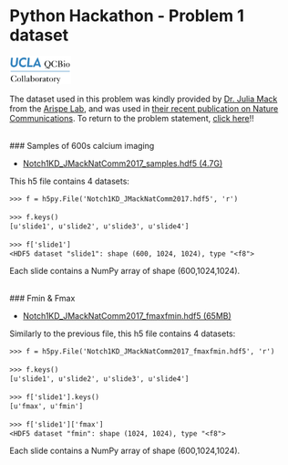 # Python Hackathon - Problem 1 dataset

<img src="../qcbCollaboratory_logo.png" height="50"/>

The dataset used in this problem was kindly provided by [Dr. Julia Mack](https://www.linkedin.com/in/julia-mack-0790a52/) from the [Arispe Lab](https://arispelab.mcdb.ucla.edu/), and was used in [their recent publication on Nature Communications](https://www.nature.com/articles/s41467-017-01741-8). To return to the problem statement, [click here](./Readme.md)!!

<br />
### Samples of 600s calcium imaging

* [Notch1KD_JMackNatComm2017_samples.hdf5 (4.7G)](https://drive.google.com/open?id=1WeNKYMnC6FqVK5IeVbYVC6DkGD2KDlfR)

This h5 file contains 4 datasets:

```
>>> f = h5py.File('Notch1KD_JMackNatComm2017.hdf5', 'r')

>>> f.keys()
[u'slide1', u'slide2', u'slide3', u'slide4']

>>> f['slide1']
<HDF5 dataset "slide1": shape (600, 1024, 1024), type "<f8">
```

Each slide contains a NumPy array of shape (600,1024,1024).


<br />
### Fmin & Fmax

* [Notch1KD_JMackNatComm2017_fmaxfmin.hdf5 (65MB)](https://drive.google.com/open?id=1IQMw7qIfedoTYMb7QDQUTBEjwHxu5jgF)

Similarly to the previous file, this h5 file contains 4 datasets:

```
>>> f = h5py.File('Notch1KD_JMackNatComm2017_fmaxfmin.hdf5', 'r')

>>> f.keys()
[u'slide1', u'slide2', u'slide3', u'slide4']

>>> f['slide1'].keys()
[u'fmax', u'fmin']

>>> f['slide1']['fmax']
<HDF5 dataset "fmin": shape (1024, 1024), type "<f8">
```

Each slide contains a NumPy array of shape (600,1024,1024).
